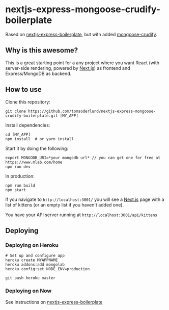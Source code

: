 # nextjs-express-mongoose-crudify-boilerplate

Based on [nextjs-express-boilerplate](https://github.com/johhansantana/nextjs-express-boilerplate), but with added [mongoose-crudify](https://github.com/ryo718/mongoose-crudify).


## Why is this awesome?

This is a great starting point for a any project where you want React (with server-side rendering, powered by [Next.js](https://github.com/zeit/next.js)) as frontend and Express/MongoDB as backend.


## How to use

Clone this repository:

	git clone https://github.com/tomsoderlund/nextjs-express-mongoose-crudify-boilerplate.git [MY_APP]

Install dependencies:

	cd [MY_APP]
	npm install  # or yarn install

Start it by doing the following:

	export MONGODB_URI=*your mongodb url* // you can get one for free at https://www.mlab.com/home
	npm run dev

In production:

	npm run build
	npm start

If you navigate to `http://localhost:3001/` you will see a [Next.js](https://github.com/zeit/next.js) page with a list of kittens (or an empty list if you haven't added one).

You have your API server running at `http://localhost:3001/api/kittens`


## Deploying

### Deploying on Heroku

	# Set up and configure app
	heroku create MYAPPNAME
	heroku addons:add mongolab
	heroku config:set NODE_ENV=production

	git push heroku master

### Deploying on Now

See instructions on [nextjs-express-boilerplate](https://github.com/johhansantana/nextjs-express-boilerplate)

